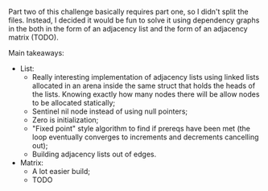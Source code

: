 Part two of this challenge basically requires part one, so I didn't split the files. Instead, I decided it would be fun to solve it using dependency graphs in the both in the form of an adjacency list and the form of an adjacency matrix (TODO).

Main takeaways:
- List:
  - Really interesting implementation of adjacency lists using linked lists allocated in an arena inside the same struct that holds the heads of the lists. Knowing exactly how many nodes there will be allow nodes to be allocated statically;
  - Sentinel nil node instead of using null pointers;
  - Zero is initialization;
  - "Fixed point" style algorithm to find if prereqs have been met (the loop eventually converges to increments and decrements cancelling out);
  - Building adjacency lists out of edges.
- Matrix:
  - A lot easier build;
  - TODO
